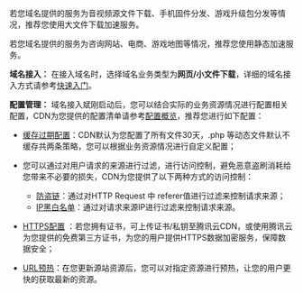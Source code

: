 若您域名提供的服务为音视频源文件下载、手机固件分发、游戏升级包分发等情况，推荐您使用大文件下载加速服务。

若您域名提供的服务为咨询网站、电商、游戏地图等情况，推荐您使用静态加速服务。

**域名接入：**
在接入域名时，选择域名业务类型为**网页/小文件下载**，详细的域名接入方式请参考[快速入门]()。

**配置管理：**
域名接入斌刚启动后，您可以结合实际的业务资源情况进行配置相关配置，CDN为您提供的配置清单请参考[配置概览]()，推荐您进行如下配置：

+ [缓存过期配置]()：CDN默认为您配置了所有文件30天，.php 等动态文件默认不缓存共两条策略，您可以根据业务资源情况进行自定义配置；

+ 您可以通过对用户请求的来源进行过滤，进行访问控制，避免恶意盗刷消耗给您带来不必要的损失，CDN为您提供了以下两种方式的访问控制：
	+ [防盗链]()：通过对HTTP Request 中 referer值进行过滤来控制请求来源；
	+ [IP黑白名单]()：通过对请求来源IP进行过滤来控制请求来源。

+ [HTTPS配置]() ：若您拥有证书，可上传证书/私钥至腾讯云CDN，或使用腾讯云为您提供的免费第三方证书，为您的用户提供HTTPS数据加密服务，保障数据安全；

+ [URL预热]()：在您更新源站资源后，您可以对指定资源进行预热，让您的用户更快的获取最新的资源。